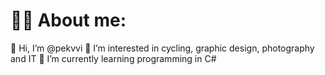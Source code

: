 # 👨‍💻 About me:
 👋 Hi, I’m @pekvvi
 👀 I’m interested in cycling, graphic design, photography and IT
 🌱 I’m currently learning programming in C#

<!---
pekvvi/pekvvi is a ✨ special ✨ repository because its `README.md` (this file) appears on your GitHub profile.
You can click the Preview link to take a look at your changes.
--->
